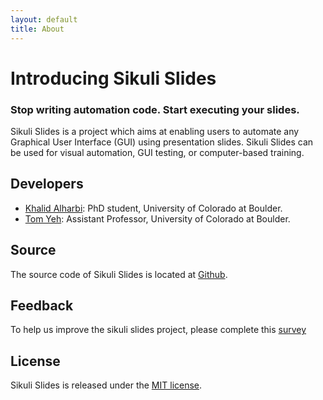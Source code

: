 ```yaml
---
layout: default
title: About
---
```

# Introducing Sikuli Slides
### Stop writing automation code. Start executing your slides.
Sikuli Slides is a project which aims at enabling users to automate any Graphical User Interface (GUI) using presentation slides. 
Sikuli Slides can be used for visual automation, GUI testing, or computer-based training.
## Developers

 * [Khalid Alharbi](http://www.kalharbi.com/): PhD student, University of Colorado at Boulder.
 * [Tom Yeh](http://tomyeh.info/): Assistant Professor, University of Colorado at Boulder.

## Source

The source code of Sikuli Slides is located at [Github](http://github.com/sikuli/sikulislides).


## Feedback
To help us improve the sikuli slides project, please complete this [survey](https://docs.google.com/forms/d/1ae-qFfTCJj4_odS8mGh4CHxDcEQTzFtp0goWmch-aFU/viewform)

## License

Sikuli Slides is released under the [MIT license](http://opensource.org/licenses/MIT).
